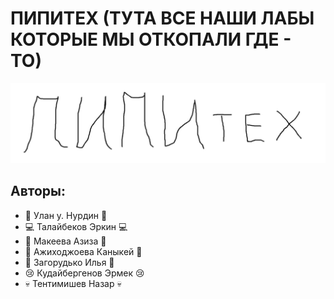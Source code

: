 # ПИПИТЕХ (ТУТА ВСЕ НАШИ ЛАБЫ КОТОРЫЕ МЫ ОТКОПАЛИ ГДЕ - ТО)
![Image alt](https://github.com/Smile-Bonchichi/Library_Lab_PIPITEH/blob/main/photo_2021-04-11_05-02-45.jpg)
## Авторы:
- :black_heart: Улан у. Нурдин :black_heart:
- :computer: Талайбеков Эркин :computer:
- :bikini: Макеева Азиза :bikini:
- :dizzy: Ажиходжоева Каныкей :dizzy:
- :underage: Загорудько Илья :underage:
- :cry: Кудайбергенов Эрмек :cry:
- 💀 Тентимишев Назар 💀
